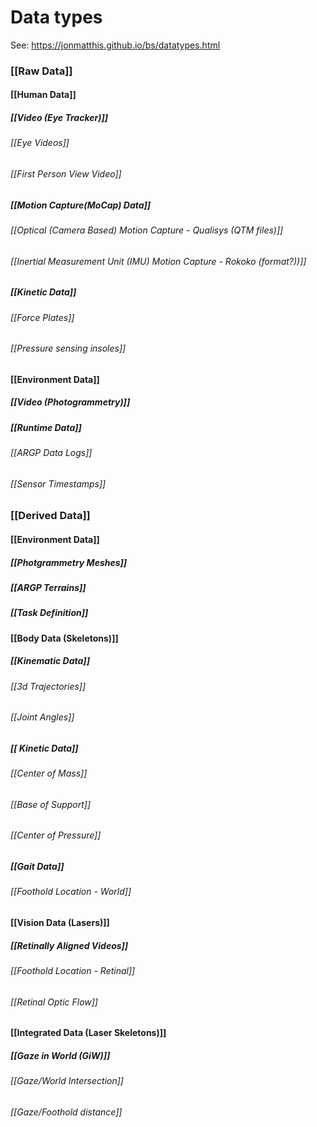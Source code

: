 # Data types

See: https://jonmatthis.github.io/bs/datatypes.html
### [[Raw Data]]
#### [[Human Data]]
##### [[Video (Eye Tracker)]]
###### [[Eye Videos]]
###### [[First Person View Video]]
##### [[Motion Capture(MoCap) Data]]
###### [[Optical (Camera Based) Motion Capture - Qualisys (QTM files)]]
###### [[Inertial Measurement Unit (IMU) Motion Capture -  Rokoko (format?))]]
##### [[Kinetic Data]]
###### [[Force Plates]]
###### [[Pressure sensing insoles]]
#### [[Environment Data]]
##### [[Video (Photogrammetry)]]
##### [[Runtime Data]]
###### [[ARGP Data Logs]]
###### [[Sensor Timestamps]]

### [[Derived Data]]

#### [[Environment Data]]
##### [[Photgrammetry Meshes]]
##### [[ARGP Terrains]]
##### [[Task Definition]]

#### [[Body Data (Skeletons)]]
##### [[Kinematic Data]]
###### [[3d Trajectories]]
###### [[Joint Angles]]
##### [[ Kinetic Data]]
###### [[Center of Mass]]
###### [[Base of Support]]
###### [[Center of Pressure]]
##### [[Gait Data]]
###### [[Foothold Location - World]]

#### [[Vision Data (Lasers)]]
##### [[Retinally Aligned Videos]]
###### [[Foothold Location - Retinal]]
###### [[Retinal Optic Flow]]

#### [[Integrated Data (Laser Skeletons)]]
##### [[Gaze in World (GiW)]]
###### [[Gaze/World Intersection]]
###### [[Gaze/Foothold distance]]